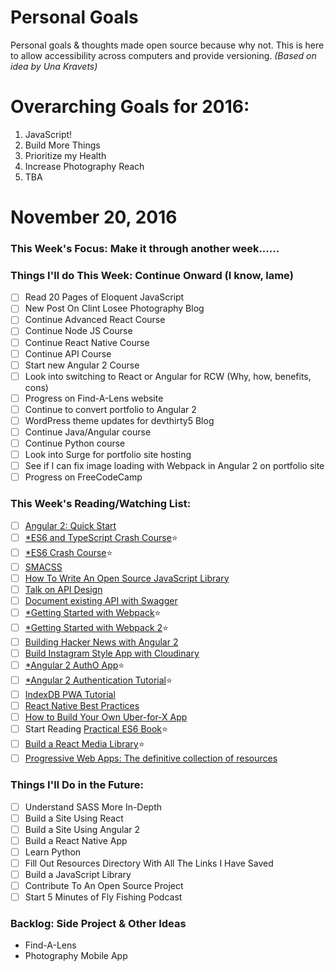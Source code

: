 Personal Goals
==============

Personal goals &amp; thoughts made open source because why not. This is here to allow accessibility across computers and provide versioning. _(Based on idea by Una Kravets)_

# Overarching Goals for 2016:
1. JavaScript!
2. Build More Things
3. Prioritize my Health
4. Increase Photography Reach
5. TBA

# November 20, 2016

### This Week's Focus: Make it through another week......

### Things I'll do This Week: Continue Onward (I know, lame)

- [ ] Read 20 Pages of Eloquent JavaScript
- [ ] New Post On Clint Losee Photography Blog
- [ ] Continue Advanced React Course
- [ ] Continue Node JS Course
- [ ] Continue React Native Course
- [ ] Continue API Course
- [ ] Start new Angular 2 Course
- [ ] Look into switching to React or Angular for RCW (Why, how, benefits, cons)
- [ ] Progress on Find-A-Lens website
- [ ] Continue to convert portfolio to Angular 2
- [ ] WordPress theme updates for devthirty5 Blog
- [ ] Continue Java/Angular course
- [ ] Continue Python course
- [ ] Look into Surge for portfolio site hosting
- [ ] See if I can fix image loading with Webpack in Angular 2 on portfolio site
- [ ] Progress on FreeCodeCamp

### This Week's Reading/Watching List:

- [ ] [Angular 2: Quick Start](https://www.youtube.com/watch?v=f80wkYP5rTI)
- [ ] [*ES6 and TypeScript Crash Course](https://www.youtube.com/watch?v=CG2Ut1Wski8&feature=youtu.be&t=2m50s&utm_content=educational&utm_campaign=2016-08-25&utm_source=email-sendgrid&utm_term=133370&utm_medium=486884)⭐
- [ ] [*ES6 Crash Course](https://laracasts.com/series/es6-cliffsnotes)⭐
- [ ] [SMACSS](https://smacss.com/book/)
- [ ] [How To Write An Open Source JavaScript Library](https://egghead.io/courses/how-to-write-an-open-source-javascript-library)
- [ ] [Talk on API Design](http://2016.cascadiafest.org/speakers/bryan-hughes/)
- [ ] [Document existing API with Swagger](https://scotch.io/tutorials/document-your-already-existing-apis-with-swagger)
- [ ] [*Getting Started with Webpack](https://scotch.io/tutorials/getting-started-with-webpack-module-bundling-magic)⭐
- [ ] [*Getting Started with Webpack 2](https://blog.madewithenvy.com/getting-started-with-webpack-2-ed2b86c68783#.r2jwvsaby)⭐
- [ ] [Building Hacker News with Angular 2](http://houssein.me/angular2-hacker-news)
- [ ] [Build Instagram Style App with Cloudinary](https://scotch.io/bar-talk/build-the-back-end-for-your-own-instagram-style-app-with-cloudinary)
- [ ] [*Angular 2 AuthO App](https://www.youtube.com/watch?v=i_dHFvi1BJc)⭐
- [ ] [*Angular 2 Authentication Tutorial](https://auth0.com/blog/angular-2-authentication/)⭐
- [ ] [IndexDB PWA Tutorial](https://bitsofco.de/bitsofcode-pwa-part-2-instant-loading-with-indexeddb/)
- [ ] [React Native Best Practices](https://reactjs.co/react-native-convention/)
- [ ] [How to Build Your Own Uber-for-X App](https://medium.freecodecamp.com/how-to-build-your-own-uber-for-x-app-33237955e253?_branch_match_id=304619048814071969#.ruv3qw5eg)
- [ ] Start Reading [Practical ES6 Book](https://ponyfoo.com/books/practical-es6/chapters#toc)⭐
- [ ] [Build a React Media Library](https://scotch.io/tutorials/build-a-media-library-with-react-redux-and-redux-saga-part-1)⭐
- [ ] [Progressive Web Apps: The definitive collection of resources](https://dev.opera.com/articles/pwa-resources/)

### Things I'll Do in the Future:
- [ ] Understand SASS More In-Depth
- [ ] Build a Site Using React
- [ ] Build a Site Using Angular 2
- [ ] Build a React Native App
- [ ] Learn Python
- [ ] Fill Out Resources Directory With All The Links I Have Saved
- [ ] Build a JavaScript Library
- [ ] Contribute To An Open Source Project
- [ ] Start 5 Minutes of Fly Fishing Podcast

### Backlog: Side Project &amp; Other Ideas
* Find-A-Lens
* Photography Mobile App